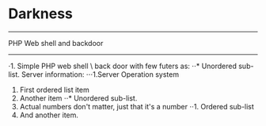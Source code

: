 # Darkness
***
PHP Web shell and backdoor
***
⋅1. Simple PHP web shell \ back door with few futers as:
⋅⋅* Unordered sub-list. Server information:
⋅⋅⋅1.Server Operation system


1. First ordered list item
2. Another item
⋅⋅* Unordered sub-list. 
1. Actual numbers don't matter, just that it's a number
⋅⋅1. Ordered sub-list
4. And another item.
